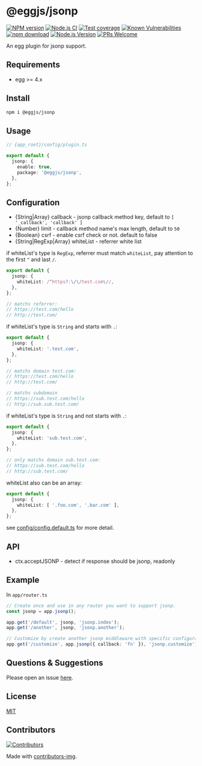 # @eggjs/jsonp

[![NPM version][npm-image]][npm-url]
[![Node.js CI](https://github.com/eggjs/jsonp/actions/workflows/nodejs.yml/badge.svg)](https://github.com/eggjs/jsonp/actions/workflows/nodejs.yml)
[![Test coverage][codecov-image]][codecov-url]
[![Known Vulnerabilities][snyk-image]][snyk-url]
[![npm download][download-image]][download-url]
[![Node.js Version](https://img.shields.io/node/v/@eggjs/jsonp.svg?style=flat)](https://nodejs.org/en/download/)
[![PRs Welcome](https://img.shields.io/badge/PRs-welcome-brightgreen.svg?style=flat-square)](https://makeapullrequest.com)

[npm-image]: https://img.shields.io/npm/v/@eggjs/jsonp.svg?style=flat-square
[npm-url]: https://npmjs.org/package/@eggjs/jsonp
[codecov-image]: https://img.shields.io/codecov/c/github/eggjs/jsonp.svg?style=flat-square
[codecov-url]: https://codecov.io/github/eggjs/jsonp?branch=master
[snyk-image]: https://snyk.io/test/npm/@eggjs/jsonp/badge.svg?style=flat-square
[snyk-url]: https://snyk.io/test/npm/@eggjs/jsonp
[download-image]: https://img.shields.io/npm/dm/@eggjs/jsonp.svg?style=flat-square
[download-url]: https://npmjs.org/package/@eggjs/jsonp

An egg plugin for jsonp support.

## Requirements

- egg >= 4.x

## Install

```bash
npm i @eggjs/jsonp
```

## Usage

```ts
// {app_root}/config/plugin.ts

export default {
  jsonp: {
    enable: true,
    package: '@eggjs/jsonp',
  },
};
```

## Configuration

- {String|Array} callback - jsonp callback method key, default to `[ '_callback', 'callback' ]`
- {Number} limit - callback method name's max length, default to `50`
- {Boolean} csrf - enable csrf check or not. default to false
- {String|RegExp|Array} whiteList - referrer white list

if whiteList's type is `RegExp`, referrer must match `whiteList`, pay attention to the first `^` and last `/`.

```ts
export default {
  jsonp: {
    whiteList: /^https?:\/\/test.com\//,
  },
};

// matchs referrer:
// https://test.com/hello
// http://test.com/
```

if whiteList's type is `String` and starts with `.`:

```ts
export default {
  jsonp: {
    whiteList: '.test.com',
  },
};

// matchs domain test.com:
// https://test.com/hello
// http://test.com/

// matchs subdomain
// https://sub.test.com/hello
// http://sub.sub.test.com/
```

if whiteList's type is `String` and not starts with `.`:

```ts
export default {
  jsonp: {
    whiteList: 'sub.test.com',
  },
};

// only matchs domain sub.test.com:
// https://sub.test.com/hello
// http://sub.test.com/
```

whiteList also can be an array:

```ts
export default {
  jsonp: {
    whiteList: [ '.foo.com', '.bar.com' ],
  },
};
```

see [config/config.default.ts](https://github.com/eggjs/jsonp/blob/master/src/config/config.default.ts) for more detail.

## API

- ctx.acceptJSONP - detect if response should be jsonp, readonly

## Example

In `app/router.ts`

```ts
// Create once and use in any router you want to support jsonp.
const jsonp = app.jsonp();

app.get('/default', jsonp, 'jsonp.index');
app.get('/another', jsonp, 'jsonp.another');

// Customize by create another jsonp middleware with specific configurations.
app.get('/customize', app.jsonp({ callback: 'fn' }), 'jsonp.customize');
```

## Questions & Suggestions

Please open an issue [here](https://github.com/eggjs/egg/issues).

## License

[MIT](LICENSE)

## Contributors

[![Contributors](https://contrib.rocks/image?repo=eggjs/jsonp)](https://github.com/eggjs/jsonp/graphs/contributors)

Made with [contributors-img](https://contrib.rocks).
